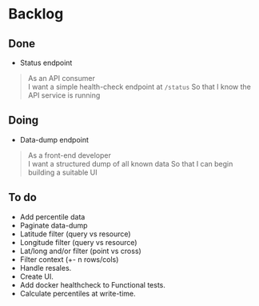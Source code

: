 # Backlog
## Done
- Status endpoint
  
 > As an API consumer     
 > I want a simple health-check endpoint at `/status`
 > So that I know the API service is running

## Doing
- Data-dump endpoint
  
 > As a front-end developer     
 > I want a structured dump of all known data
 > So that I can begin building a suitable UI

## To do
- Add percentile data
- Paginate data-dump
- Latitude filter (query vs resource)
- Longitude filter (query vs resource)
- Lat/long and/or filter (point vs cross)
- Filter context (+- n rows/cols)
- Handle resales.
- Create UI.
- Add docker healthcheck to Functional tests.
- Calculate percentiles at write-time.